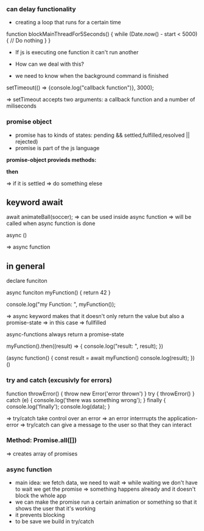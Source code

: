 ### can delay functionality

- creating a loop that runs for a certain time

function blockMainThreadFor5Seconds() {
while (Date.now() - start < 5000) {
// Do nothing
}
}

- If js is executing one function it can't run another

- How can we deal with this?

- we need to know when the background command is finished

setTimeout(() => {console.log("callback function")}, 3000);

=> setTimeout accepts two arguments: a callback function and a number of miliseconds

### promise object

- promise has to kinds of states: pending && settled,fulfilled,resolved || rejected)
- promise is part of the js language

**promise-object provieds methods:**

**then**

=> if it is settled => do something elese

## keyword **await**

await animateBall(soccer); => can be used inside async function => will be called when async function is done

async ()

=> async function

## in general

declare funciton

async funciton myFunction() {
return 42
}

console.log("my Function: ", myFunction());

=> async keyword makes that it doesn't only return the value but also a promise-state => in this case => fullfilled

async-functions always return a promise-state

myFunction().then((result) => {
console.log("result: ", result);
})

(async function() {
const result = await myFunction()
console.log(result);
})()

### try and catch (excusivly for errors)

function throwError() {
throw new Error('error thrown')
}
try {
throwError()
} catch (e) {
console.log('there was something wrong');
} finally {
console.log('finally');
console.log(data);
}

=> try/catch take control over an error => an error interrrupts the application-error
=> try/catch can give a message to the user so that they can interact

### Method: Promise.all([])

=> creates array of promises

### async function

- main idea: we fetch data, we need to wait => while waiting we don't have to wait we get the promise => something happens already and it doesn't block the whole app
- we can make the promise run a certain animation or something so that it shows the user that it's working
- it prevents blocking
- to be save we build in try/catch
